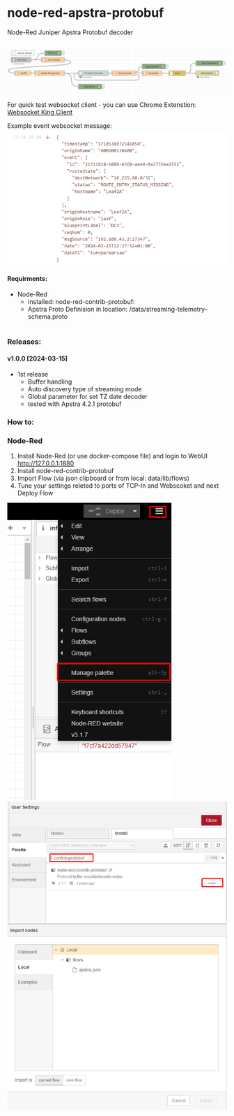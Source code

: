 # node-red-apstra-protobuf
Node-Red Juniper Apstra Protobuf decoder

<br>
<img src=docs/img/node-red.png>

For quick test websocket client - you can use Chrome Extenstion:
<a href=https://chromewebstore.google.com/detail/websocket-king-client/cbcbkhdmedgianpaifchdaddpnmgnknn>Websocket King Client</a>

Example event websocket message:
<img src=docs/img/ws_event.png>


#### Requirments:
- Node-Red
    - installed: node-red-contrib-protobuf:
    - Apstra Proto Definision in location: /data/streaming-telemetry-schema.proto
    <br>

### Releases:
#### v1.0.0 [2024-03-15]
- 1st release
    - Buffer handling
    - Auto discovery type of streaming mode
    - Global parameter for set TZ date decoder
    - tested with Apstra 4.2.1 protobuf


### How to:

### Node-Red
1. Install Node-Red (or use docker-compose file) and login to WebUI http://127.0.0.1:1880
2. Install node-red-contrib-protobuf
3. Import Flow (via json clipboard or from local: data/lib/flows)
4. Tune your settings releted to ports of TCP-In and Webscoket and next Deploy Flow

<img src=docs/img/node-red-install1.png>
<img src=docs/img/node-red-install2.png>
<img src=docs/img/node-red-install3.png>



